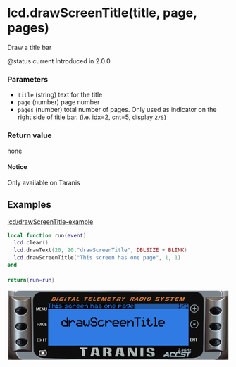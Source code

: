 # lcd.drawScreenTitle\(title, page, pages\)

Draw a title bar

@status current Introduced in 2.0.0

### Parameters

* `title` \(string\) text for the title
* `page` \(number\) page number
* `pages` \(number\) total number of pages. Only used as indicator on the right side of title bar. \(i.e. idx=2, cnt=5, display `2/5`\)

### Return value

none

#### Notice

Only available on Taranis

## Examples

[lcd/drawScreenTitle-example](https://raw.githubusercontent.com/opentx/lua-reference-guide/opentx_2.2/lcd/drawScreenTitle-example.lua)

```lua
local function run(event)
  lcd.clear()
  lcd.drawText(20, 20,"drawScreenTitle", DBLSIZE + BLINK)
  lcd.drawScreenTitle("This screen has one page", 1, 1)
end

return{run=run}
```

![](../../.gitbook/assets/drawScreenTitle-example%20%281%29.png)

